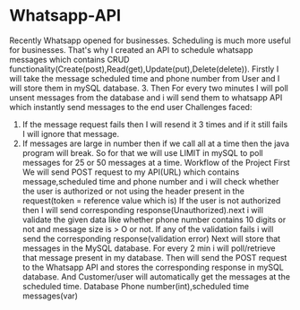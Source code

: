 # Whatsapp-API
 Recently Whatsapp opened for businesses. Scheduling is much more useful for businesses.
That's why I created an API to schedule whatsapp messages which contains CRUD
functionality(Create(post),Read(get),Update(put),Delete(delete)).
Firstly I will take the message scheduled time and phone number from User and I will store them
in mySQL database.
3. Then For every two minutes I will poll unsent messages from the database and i will send
them to whatsapp API which instantly send messages to the end user
Challenges faced:
1. If the message request fails then I will resend it 3 times and if it still fails I will ignore that
message.
2. If messages are large in number then if we call all at a time then the java program will break.
So for that we will use LIMIT in mySQL to poll messages for 25 or 50 messages at a
time.
Workflow of the Project First We will send POST request to my API(URL) which contains
message,scheduled time and phone number and i will check whether the user is authorized or
not using the header present in the request(token = reference value which is) If the user is not
authorized then I will send corresponding response(Unauthorized).next i will validate the given
data like whether phone number contains 10 digits or not and message size is > O or not.
If any of the validation fails i will send the corresponding response(validation error)
Next will store that messages in the MySQL database. For every 2 min i will poll/retrieve that
message present in my database. Then will send the POST request to the Whatsapp API and
stores the corresponding response
in mySQL database.
And Customer/user will automatically get the messages at the scheduled time.
Database
Phone number(int),scheduled time messages(var)
